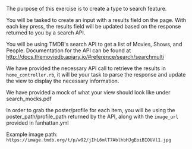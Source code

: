 The purpose of this exercise is to create a type to search feature.

You will be tasked to create an input with a results field on the page. With each key press, the results field will be updated based on the response returned to you by a search API.

You will be using TMDB's search API to get a list of Movies, Shows, and People. Documentation for the API can be found at http://docs.themoviedb.apiary.io/#reference/search/searchmulti

We have provided the necessary API call to retrieve the results in `home_controller.rb`, it will be your task to parse the response and update the view to display the necessary information.

We have provided a mock of what your view should look like under search_mocks.pdf

In order to grab the poster/profile for each item, you will be using the poster_path/profile_path returned by the API, along with the `image_url` provided in fanhattan.yml

Example image path: `https://image.tmdb.org/t/p/w92/jIhL6mlT7AblhbHJgEoiBIOUVl1.jpg`
